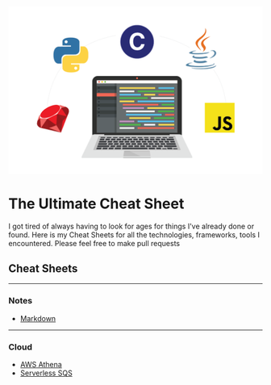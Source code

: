 ![](images/presentation.png)

# The Ultimate Cheat Sheet

I got tired of always having to look for ages for things I've already done or found.
Here is my Cheat Sheets for all the technologies, frameworks, tools I encountered. Please feel free to make pull requests


## Cheat Sheets

--- 
### Notes
- [Markdown](markdown/README.md)

---
### Cloud 
- [AWS Athena](aws/athena/README.md)
- [Serverless SQS](aws/serverless/examples/aws-sqs-send-messages/README.md)



